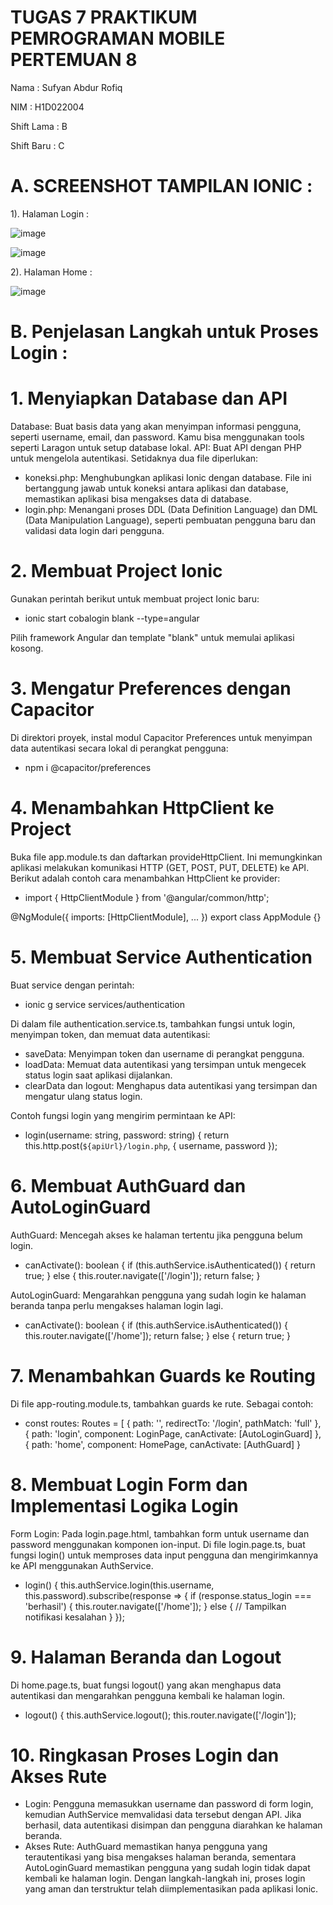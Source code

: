 # TUGAS 7 PRAKTIKUM PEMROGRAMAN MOBILE PERTEMUAN 8
Nama : Sufyan Abdur Rofiq

NIM : H1D022004

Shift Lama : B

Shift Baru : C

# A. SCREENSHOT TAMPILAN IONIC :

1). Halaman Login :

![image](https://github.com/user-attachments/assets/4ed6a1bd-30f7-488c-a972-ca7ae1225735)

![image](https://github.com/user-attachments/assets/ded0ff32-174b-4823-9c07-b073d4b51629)

2). Halaman Home :

![image](https://github.com/user-attachments/assets/5c56e671-daca-47b3-a3ef-dab617033b4e)

# B. Penjelasan Langkah untuk Proses Login :

# 1. Menyiapkan Database dan API

Database: Buat basis data yang akan menyimpan informasi pengguna, seperti username, email, dan password. Kamu bisa menggunakan tools seperti Laragon untuk setup database lokal.
API: Buat API dengan PHP untuk mengelola autentikasi. Setidaknya dua file diperlukan:
- koneksi.php: Menghubungkan aplikasi Ionic dengan database. File ini bertanggung jawab untuk koneksi antara aplikasi dan database, memastikan aplikasi bisa mengakses data di database.
- login.php: Menangani proses DDL (Data Definition Language) dan DML (Data Manipulation Language), seperti pembuatan pengguna baru dan validasi data login dari pengguna.

# 2. Membuat Project Ionic
Gunakan perintah berikut untuk membuat project Ionic baru:

- ionic start cobalogin blank --type=angular
  
Pilih framework Angular dan template "blank" untuk memulai aplikasi kosong.

# 3. Mengatur Preferences dengan Capacitor
Di direktori proyek, instal modul Capacitor Preferences untuk menyimpan data autentikasi secara lokal di perangkat pengguna:

- npm i @capacitor/preferences
  
# 4. Menambahkan HttpClient ke Project

Buka file app.module.ts dan daftarkan provideHttpClient. Ini memungkinkan aplikasi melakukan komunikasi HTTP (GET, POST, PUT, DELETE) ke API. Berikut adalah contoh cara menambahkan HttpClient ke provider:

- import { HttpClientModule } from '@angular/common/http';

@NgModule({
  imports: [HttpClientModule],
  ...
})
export class AppModule {}

# 5. Membuat Service Authentication

Buat service dengan perintah:

- ionic g service services/authentication

Di dalam file authentication.service.ts, tambahkan fungsi untuk login, menyimpan token, dan memuat data autentikasi:

- saveData: Menyimpan token dan username di perangkat pengguna.
- loadData: Memuat data autentikasi yang tersimpan untuk mengecek status login saat aplikasi dijalankan.
- clearData dan logout: Menghapus data autentikasi yang tersimpan dan mengatur ulang status login.

Contoh fungsi login yang mengirim permintaan ke API:

- login(username: string, password: string) {
  return this.http.post(`${apiUrl}/login.php`, { username, password });

# 6. Membuat AuthGuard dan AutoLoginGuard
   
AuthGuard: Mencegah akses ke halaman tertentu jika pengguna belum login.

- canActivate(): boolean {
  if (this.authService.isAuthenticated()) {
    return true;
  } else {
    this.router.navigate(['/login']);
    return false;
  }

AutoLoginGuard: Mengarahkan pengguna yang sudah login ke halaman beranda tanpa perlu mengakses halaman login lagi.

- canActivate(): boolean {
  if (this.authService.isAuthenticated()) {
    this.router.navigate(['/home']);
    return false;
  } else {
    return true;
  }

# 7. Menambahkan Guards ke Routing
   
Di file app-routing.module.ts, tambahkan guards ke rute. Sebagai contoh:

- const routes: Routes = [
  { path: '', redirectTo: '/login', pathMatch: 'full' },
  { path: 'login', component: LoginPage, canActivate: [AutoLoginGuard] },
  { path: 'home', component: HomePage, canActivate: [AuthGuard] }

# 8. Membuat Login Form dan Implementasi Logika Login
   
Form Login: Pada login.page.html, tambahkan form untuk username dan password menggunakan komponen ion-input.
Di file login.page.ts, buat fungsi login() untuk memproses data input pengguna dan mengirimkannya ke API menggunakan AuthService.

- login() {
  this.authService.login(this.username, this.password).subscribe(response => {
    if (response.status_login === 'berhasil') {
      this.router.navigate(['/home']);
    } else {
      // Tampilkan notifikasi kesalahan
    }
  });

# 9. Halaman Beranda dan Logout

Di home.page.ts, buat fungsi logout() yang akan menghapus data autentikasi dan mengarahkan pengguna kembali ke halaman login.

- logout() {
  this.authService.logout();
  this.router.navigate(['/login']);

# 10. Ringkasan Proses Login dan Akses Rute

- Login: Pengguna memasukkan username dan password di form login, kemudian AuthService memvalidasi data tersebut dengan API. Jika berhasil, data autentikasi disimpan dan pengguna diarahkan ke halaman beranda.
- Akses Rute: AuthGuard memastikan hanya pengguna yang terautentikasi yang bisa mengakses halaman beranda, sementara AutoLoginGuard memastikan pengguna yang sudah login tidak dapat kembali ke halaman login.
Dengan langkah-langkah ini, proses login yang aman dan terstruktur telah diimplementasikan pada aplikasi Ionic.
